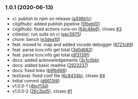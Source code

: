 ## <small>1.0.1 (2020-06-13)</small>

* ci: publish to npm on release ([a496b1c](https://github.com/Kirkhammetz/lcov-total/commit/a496b1c))
* ci(github): added publish pipeline ([5fbeb10](https://github.com/Kirkhammetz/lcov-total/commit/5fbeb10))
* ci(github): fixed actions runs-on ([64c48e6](https://github.com/Kirkhammetz/lcov-total/commit/64c48e6)), closes [#3](https://github.com/Kirkhammetz/lcov-total/issues/3)
* ci(tests): run suite on ci ([eec5975](https://github.com/Kirkhammetz/lcov-total/commit/eec5975))
* chore: bench ([e3dea10](https://github.com/Kirkhammetz/lcov-total/commit/e3dea10))
* feat: moved to .map and added vscode debugger ([6721c89](https://github.com/Kirkhammetz/lcov-total/commit/6721c89))
* feat: parse lcov.info get total ([3d0d682](https://github.com/Kirkhammetz/lcov-total/commit/3d0d682))
* feat: parse lcov.info get total ([df3139f](https://github.com/Kirkhammetz/lcov-total/commit/df3139f))
* docs: added acknowledgements ([3c1c0bb](https://github.com/Kirkhammetz/lcov-total/commit/3c1c0bb))
* docs: added basic readme ([2923237](https://github.com/Kirkhammetz/lcov-total/commit/2923237))
* docs: fixed links ([b9fb668](https://github.com/Kirkhammetz/lcov-total/commit/b9fb668))
* test(ava): fixed conf file ([6c8434b](https://github.com/Kirkhammetz/lcov-total/commit/6c8434b)), closes [#4](https://github.com/Kirkhammetz/lcov-total/issues/4)
* Initial commit ([d6613f4](https://github.com/Kirkhammetz/lcov-total/commit/d6613f4))
* v1.0.0-1 ([4bcf13d](https://github.com/Kirkhammetz/lcov-total/commit/4bcf13d))
* v1.0.0-2 ([26c2bd5](https://github.com/Kirkhammetz/lcov-total/commit/26c2bd5)), closes [#1](https://github.com/Kirkhammetz/lcov-total/issues/1)



